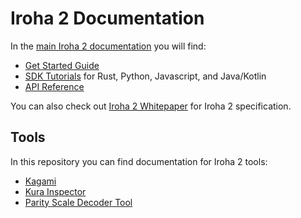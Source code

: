 # Iroha 2 Documentation

In the [main Iroha 2 documentation](https://docs.iroha.tech/) you will find:

- [Get Started Guide](https://docs.iroha.tech/get-started/)
- [SDK Tutorials](https://docs.iroha.tech/guide/tutorials/) for Rust, Python, Javascript, and Java/Kotlin
- [API Reference](https://docs.iroha.tech/reference/torii-endpoints.html)

You can also check out [Iroha 2 Whitepaper](./source/iroha_2_whitepaper.md) for Iroha 2 specification.

## Tools

In this repository you can find documentation for Iroha 2 tools:

- [Kagami](../crates/iroha_kagami/README.md)
- [Kura Inspector](../crates/kura_inspector/README.md)
- [Parity Scale Decoder Tool](../crates/iroha_codec/README.md)
